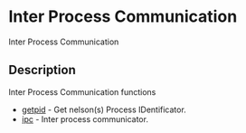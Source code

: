 

# Inter Process Communication

Inter Process Communication

## Description
Inter Process Communication functions


* [getpid](getpid.md) - Get nelson(s) Process IDentificator.
* [ipc](ipc.md) - Inter process communicator.




